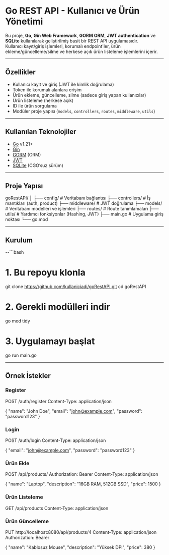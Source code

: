 # Go REST API - Kullanıcı ve Ürün Yönetimi

Bu proje, **Go**, **Gin Web Framework**, **GORM ORM**, **JWT authentication** ve **SQLite** kullanılarak geliştirilmiş basit bir REST API uygulamasıdır.  
Kullanıcı kayıt/giriş işlemleri, korumalı endpoint'ler, ürün ekleme/güncelleme/silme ve herkese açık ürün listeleme işlemlerini içerir.

---
## Özellikler

- Kullanıcı kayıt ve giriş (JWT ile kimlik doğrulama)
- Token ile korumalı alanlara erişim
- Ürün ekleme, güncelleme, silme (sadece giriş yapan kullanıcılar)
- Ürün listeleme (herkese açık)
- ID ile ürün sorgulama
- Modüler proje yapısı (`models`, `controllers`, `routes`, `middleware`, `utils`)

---
## Kullanılan Teknolojiler

- [Go](https://golang.org/) v1.21+
- [Gin](https://github.com/gin-gonic/gin)
- [GORM](https://gorm.io/) (ORM)
- [JWT](https://github.com/golang-jwt/jwt)
- [SQLite](https://github.com/glebarez/sqlite) (CGO’suz sürüm)

---
## Proje Yapısı
goRestAPI/
│
├── config/ # Veritabanı bağlantısı
├── controllers/ # İş mantıkları (auth, product)
├── middleware/ # JWT doğrulama
├── models/ # Veritabanı modelleri ve işlemleri
├── routes/ # Route tanımlamaları
├── utils/ # Yardımcı fonksiyonlar (Hashing, JWT)
├── main.go # Uygulama giriş noktası
└── go.mod

---
## Kurulum

--```bash
# 1. Bu repoyu klonla
git clone https://github.com/kullaniciadi/goRestAPI.git
cd goRestAPI

# 2. Gerekli modülleri indir
go mod tidy

# 3. Uygulamayı başlat
go run main.go

---
## Örnek İstekler

### Register
POST /auth/register
Content-Type: application/json

{
  "name": "John Doe",
  "email": "john@example.com",
  "password": "password123"
}

### Login
POST /auth/login
Content-Type: application/json

{
  "email": "john@example.com",
  "password": "password123"
}

### Ürün Ekle
POST /api/products/
Authorization: Bearer <token>
Content-Type: application/json

{
  "name": "Laptop",
  "description": "16GB RAM, 512GB SSD",
  "price": 1500
}

### Ürün Listeleme
GET /api/products
Content-Type: application/json

### Ürün Güncelleme
PUT http://localhost:8080/api/products/4
Content-Type: application/json
Authorization: Bearer <token>

{
  "name": "Kablosuz Mouse",
  "description": "Yüksek DPI",
  "price": 380
}